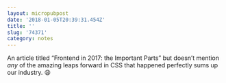 ```yaml
---
layout: micropubpost
date: '2018-01-05T20:39:31.454Z'
title: ''
slug: '74371'
category: notes
---
```

An article titled “Frontend in 2017: the Important Parts” but doesn’t mention *any* of the amazing leaps forward in CSS that happened perfectly sums up our industry. 😩
